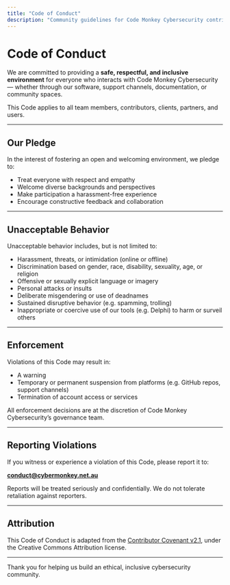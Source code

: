 ```yaml
---
title: "Code of Conduct"
description: "Community guidelines for Code Monkey Cybersecurity contributors and users"
---
```


# Code of Conduct

We are committed to providing a **safe, respectful, and inclusive environment** for everyone who interacts with Code Monkey Cybersecurity — whether through our software, support channels, documentation, or community spaces.

This Code applies to all team members, contributors, clients, partners, and users.

---

## Our Pledge

In the interest of fostering an open and welcoming environment, we pledge to:

- Treat everyone with respect and empathy
- Welcome diverse backgrounds and perspectives
- Make participation a harassment-free experience
- Encourage constructive feedback and collaboration

---

## Unacceptable Behavior

Unacceptable behavior includes, but is not limited to:

- Harassment, threats, or intimidation (online or offline)
- Discrimination based on gender, race, disability, sexuality, age, or religion
- Offensive or sexually explicit language or imagery
- Personal attacks or insults
- Deliberate misgendering or use of deadnames
- Sustained disruptive behavior (e.g. spamming, trolling)
- Inappropriate or coercive use of our tools (e.g. Delphi) to harm or surveil others

---

## Enforcement

Violations of this Code may result in:

- A warning
- Temporary or permanent suspension from platforms (e.g. GitHub repos, support channels)
- Termination of account access or services

All enforcement decisions are at the discretion of Code Monkey Cybersecurity’s governance team.

---

## Reporting Violations

If you witness or experience a violation of this Code, please report it to:

  **conduct@cybermonkey.net.au**

Reports will be treated seriously and confidentially. We do not tolerate retaliation against reporters.

---

## Attribution

This Code of Conduct is adapted from the [Contributor Covenant v2.1](https://www.contributor-covenant.org/), under the Creative Commons Attribution license.

---

Thank you for helping us build an ethical, inclusive cybersecurity community.
